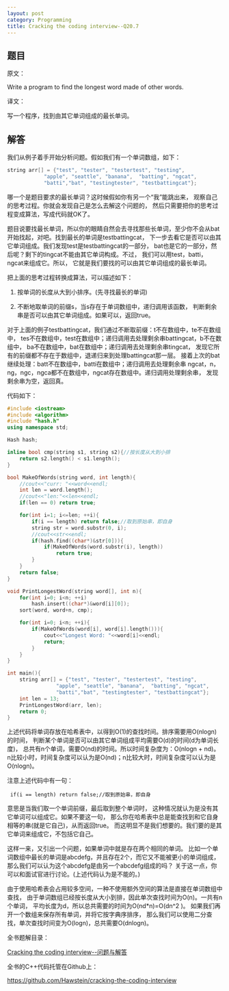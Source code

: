 ```yaml
---
layout: post
category: Programming
title: Cracking the coding interview--Q20.7
---
```


## 题目

原文：

Write a program to find the longest word made of other words.	

译文：

写一个程序，找到由其它单词组成的最长单词。

## 解答

我们从例子着手开始分析问题。假如我们有一个单词数组，如下：

```cpp
string arr[] = {"test", "tester", "testertest", "testing", 
			"apple", "seattle", "banana",  "batting", "ngcat", 
			"batti","bat", "testingtester", "testbattingcat"};
```

哪一个是题目要求的最长单词？这时候假如你有另一个“我”能跳出来，
观察自己的思考过程。你就会发现自己是怎么去解这个问题的，
然后只需要把你的思考过程变成算法，写成代码就OK了。

题目说要找最长单词，所以你的眼睛自然会去寻找那些长单词，至少你不会从bat
开始找起，对吧。找到最长的单词是testbattingcat，
下一步去看它是否可以由其它单词组成。我们发现test是testbattingcat的一部分，
bat也是它的一部分，然后呢？剩下的tingcat不能由其它单词构成。不过，
我们可以用test，batti，ngcat来组成它。所以，
它就是我们要找的可以由其它单词组成的最长单词。

把上面的思考过程转换成算法，可以描述如下：

1. 按单词的长度从大到小排序。(先寻找最长的单词)

1. 不断地取单词的前缀s，当s存在于单词数组中，递归调用该函数，
判断剩余串是否可以由其它单词组成。如果可以，返回true。

对于上面的例子testbattingcat，我们通过不断取前缀：t不在数组中，te不在数组中，
tes不在数组中，test在数组中；递归调用去处理剩余串battingcat，b不在数组中，
ba不在数组中，bat在数组中；递归调用去处理剩余串tingcat，
发现它所有的前缀都不存在于数组中，退递归来到处理battingcat那一层。
接着上次的bat继续处理：batt不在数组中，batti在数组中；递归调用去处理剩余串
ngcat，n，ng，ngc，ngca都不在数组中，ngcat存在数组中。递归调用处理剩余串，
发现剩余串为空，返回真。

代码如下：

```cpp
#include <iostream>
#include <algorithm>
#include "hash.h"
using namespace std;

Hash hash;

inline bool cmp(string s1, string s2){//按长度从大到小排
    return s2.length() < s1.length();
}

bool MakeOfWords(string word, int length){
    //cout<<"curr: "<<word<<endl;
    int len = word.length();
    //cout<<"len:"<<len<<endl;
    if(len == 0) return true;

    for(int i=1; i<=len; ++i){
        if(i == length) return false;//取到原始串，即自身
        string str = word.substr(0, i);
        //cout<<str<<endl;
        if(hash.find((char*)&str[0])){
            if(MakeOfWords(word.substr(i), length))
                return true;
        }
    }
    return false;
}

void PrintLongestWord(string word[], int n){
    for(int i=0; i<n; ++i)
        hash.insert((char*)&word[i][0]);
    sort(word, word+n, cmp);

    for(int i=0; i<n; ++i){
        if(MakeOfWords(word[i], word[i].length())){
            cout<<"Longest Word: "<<word[i]<<endl;
            return;
        }
    }
}

int main(){
    string arr[] = {"test", "tester", "testertest", "testing", 
				"apple", "seattle", "banana",  "batting", "ngcat", 
                "batti","bat", "testingtester", "testbattingcat"};
    int len = 13;
    PrintLongestWord(arr, len);
    return 0;
}
```

上述代码将单词存放在哈希表中，以得到O(1)的查找时间。排序需要用O(nlogn)的时间，
判断某个单词是否可以由其它单词组成平均需要O(d)的时间(d为单词长度)，
总共有n个单词，需要O(nd)的时间。所以时间复杂度为：O(nlogn + nd)。
n比较小时，时间复杂度可以认为是O(nd)；n比较大时，时间复杂度可以认为是O(nlogn)。

注意上述代码中有一句：

	 if(i == length) return false;//取到原始串，即自身

意思是当我们取一个单词前缀，最后取到整个单词时，
这种情况就认为是没有其它单词可以组成它。如果不要这一句，
那么你在哈希表中总是能查找到和它自身相等的串(就是它自己)，从而返回true。
而这明显不是我们想要的。我们要的是其它单词来组成它，不包括它自己。

这样一来，又引出一个问题，如果单词中就是存在两个相同的单词。
比如一个单词数组中最长的单词是abcdefg，并且存在2个，而它又不能被更小的单词组成，
那么我们可以认为这个abcdefg是由另一个abcdefg组成的吗？
关于这一点，你可以和面试官进行讨论。(上述代码认为是不能的。)

由于使用哈希表会占用较多空间，一种不使用额外空间的算法是直接在单词数组中查找，
由于单词数组已经按长度从大小到排，因此单次查找时间为O(n)。一共有n个单词，
平均长度为d，所以总共需要的时间为O(nd*n)=O(dn^2 )。
如果我们再开一个数组来保存所有单词，并将它按字典序排序，
那么我们可以使用二分查找，单次查找时间变为O(logn)，总共需要O(dnlogn)。


全书题解目录：

[Cracking the coding interview--问题与解答](/posts/ctci-solutions-contents.html)

全书的C++代码托管在Github上：

<https://github.com/Hawstein/cracking-the-coding-interview>

